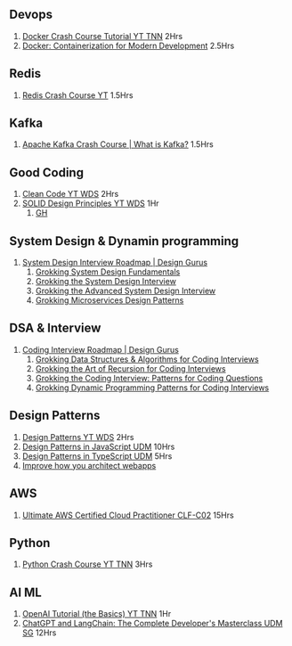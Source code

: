 ## Devops

1. [Docker Crash Course Tutorial YT TNN](https://www.youtube.com/playlist?list=PL4cUxeGkcC9hxjeEtdHFNYMtCpjNBm3h7) 2Hrs
2. [Docker: Containerization for Modern Development](https://learn.piyushgarg.dev/learn/docker) 2.5Hrs

## Redis

1. [Redis Crash Course YT](https://www.youtube.com/watch?v=Vx2zPMPvmug) 1.5Hrs

## Kafka

1. [Apache Kafka Crash Course | What is Kafka?](https://www.youtube.com/watch?v=ZJJHm_bd9Zo) 1.5Hrs

## Good Coding

1. [Clean Code YT WDS](https://www.youtube.com/playlist?list=PLZlA0Gpn_vH-xGQ-nQ87rXI7QkM6W3E79) 2Hrs
2. [SOLID Design Principles YT WDS](https://www.youtube.com/playlist?list=PLZlA0Gpn_vH9kocFX7R7BAe_CvvOCO_p9) 1Hr
   1. [GH](https://github.com/pankajspace/15-js-oop-solid)

## System Design & Dynamin programming

1. [System Design Interview Roadmap | Design Gurus](https://www.designgurus.io/path/system-design-interview-playbook)
   1. [Grokking System Design Fundamentals](https://www.designgurus.io/course/grokking-system-design-fundamentals)
   2. [Grokking the System Design Interview](https://www.designgurus.io/course/grokking-the-system-design-interview)
   3. [Grokking the Advanced System Design Interview](https://www.designgurus.io/course/grokking-the-advanced-system-design-interview)
   4. [Grokking Microservices Design Patterns](https://www.designgurus.io/course/grokking-microservices-design-patterns)

## DSA & Interview

1. [Coding Interview Roadmap | Design Gurus](https://www.designgurus.io/path/coding-interview-playbook)
   1. [Grokking Data Structures & Algorithms for Coding Interviews](https://www.designgurus.io/course/grokking-data-structures-for-coding-interviews)
   2. [Grokking the Art of Recursion for Coding Interviews](https://www.designgurus.io/course/grokking-recursion-for-coding-interview)
   3. [Grokking the Coding Interview: Patterns for Coding Questions](https://www.designgurus.io/course/grokking-the-coding-interview)
   4. [Grokking Dynamic Programming Patterns for Coding Interviews](https://www.designgurus.io/course/grokking-dynamic-programming)

## Design Patterns

1. [Design Patterns YT WDS](https://www.youtube.com/playlist?list=PLZlA0Gpn_vH_CthENcPCM0Dww6a5XYC7f) 2Hrs
2. [Design Patterns in JavaScript UDM](https://www.udemy.com/course/design-patterns-javascript/) 10Hrs
3. [Design Patterns in TypeScript UDM](https://www.udemy.com/course/design-patterns-in-typescript/) 5Hrs
4. [Improve how you architect webapps](https://www.patterns.dev/)

## AWS

1. [Ultimate AWS Certified Cloud Practitioner CLF-C02](https://www.udemy.com/course/aws-certified-cloud-practitioner-new/) 15Hrs

## Python

1. [Python Crash Course YT TNN](https://www.youtube.com/playlist?list=PL4cUxeGkcC9goeb7U1FXFdNszWetCmhfB) 3Hrs

## AI ML

1. [OpenAI Tutorial (the Basics) YT TNN](https://www.youtube.com/playlist?list=PL4cUxeGkcC9ipdXMDVcGimIVMG_Z6-Vsu) 1Hr
2. [ChatGPT and LangChain: The Complete Developer's Masterclass UDM SG](https://www.udemy.com/course/chatgpt-and-langchain-the-complete-developers-masterclass/) 12Hrs
